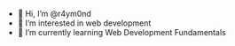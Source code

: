 - 👋 Hi, I’m @r4ym0nd
- 👀 I’m interested in web development
- 🌱 I’m currently learning Web Development Fundamentals

<!---
r4ym0nd/r4ym0nd is a ✨ special ✨ repository because its `README.md` (this file) appears on your GitHub profile.
You can click the Preview link to take a look at your changes.
--->

